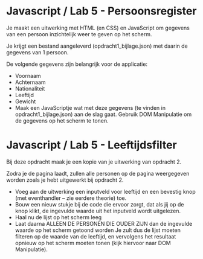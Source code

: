 # Javascript / Lab 5 - Persoonsregister
Je maakt een uitwerking met HTML (en CSS) en JavaScript om gegevens van een persoon inzichtelijk weer te geven op het scherm. 

Je krijgt een bestand aangeleverd (opdracht1_bijlage.json) met daarin de gegevens van 1 persoon. 

De volgende gegevens zijn belangrijk voor de applicatie: 

- Voornaam
- Achternaam
- Nationaliteit
- Leeftijd
- Gewicht
- Maak een JavaScriptje wat met deze gegevens (te vinden in opdracht1_bijlage.json) aan de slag gaat. Gebruik DOM Manipulatie om de gegevens op het scherm te tonen. 

# Javascript / Lab 5 -  Leeftijdsfilter
Bij deze opdracht maak je een kopie van je uitwerking van opdracht 2.

Zodra je de pagina laadt, zullen alle personen op de pagina weergegeven worden zoals je hebt uitgewerkt bij opdracht 2. 

- Voeg aan de uitwerking een inputveld voor leeftijd en een bevestig knop (met eventhandler – zie eerdere theorie) toe.
- Bouw een nieuw stukje bij de code die ervoor zorgt, dat als jij op de knop klikt, de ingevulde waarde uit het inputveld wordt uitgelezen.
- Haal nu de lijst op het scherm leeg
- Laat daarna ALLEEN DE PERSONEN DIE OUDER ZIJN dan de ingevulde waarde op het scherm getoond worden
Je zult dus de lijst moeten filteren op de waarde van de leeftijd, en vervolgens het resultaat opnieuw op het scherm moeten tonen (kijk hiervoor naar DOM Manipulatie).
